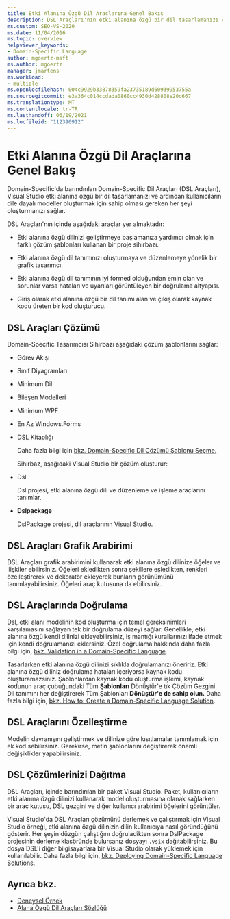 ```yaml
---
title: Etki Alanına Özgü Dil Araçlarına Genel Bakış
description: DSL Araçları'nın etki alanına özgü bir dil tasarlamanızı ve ardından kullanıcıların dile dayalı modeller oluşturmak için sahip olması gereken her şeyi oluşturmanızı nasıl sağlar?
ms.custom: SEO-VS-2020
ms.date: 11/04/2016
ms.topic: overview
helpviewer_keywords:
- Domain-Specific Language
author: mgoertz-msft
ms.author: mgoertz
manager: jmartens
ms.workload:
- multiple
ms.openlocfilehash: 004c9929b33878359fa23735189d60939953755a
ms.sourcegitcommit: e3a364c014ccdada0860cc4930d428808e20d667
ms.translationtype: MT
ms.contentlocale: tr-TR
ms.lasthandoff: 06/19/2021
ms.locfileid: "112390912"
---
```

# <a name="overview-of-domain-specific-language-tools"></a>Etki Alanına Özgü Dil Araçlarına Genel Bakış
Domain-Specific'da barındırılan Domain-Specific Dil Araçları (DSL Araçları), Visual Studio etki alanına özgü bir dil tasarlamanızı ve ardından kullanıcıların dile dayalı modeller oluşturmak için sahip olması gereken her şeyi oluşturmanızı sağlar.

 DSL Araçları'nın içinde aşağıdaki araçlar yer almaktadır:

- Etki alanına özgü dilinizi geliştirmeye başlamanıza yardımcı olmak için farklı çözüm şablonları kullanan bir proje sihirbazı.

- Etki alanına özgü dil tanımınızı oluşturmaya ve düzenlemeye yönelik bir grafik tasarımcı.

- Etki alanına özgü dil tanımının iyi formed olduğundan emin olan ve sorunlar varsa hataları ve uyarıları görüntüleyen bir doğrulama altyapısı.

- Giriş olarak etki alanına özgü bir dil tanımı alan ve çıkış olarak kaynak kodu üreten bir kod oluşturucu.

## <a name="the-dsl-tools-solution"></a>DSL Araçları Çözümü
 Domain-Specific Tasarımcısı Sihirbazı aşağıdaki çözüm şablonlarını sağlar:

- Görev Akışı

- Sınıf Diyagramları

- Minimum Dil

- Bileşen Modelleri

- Minimum WPF

- En Az Windows.Forms

- DSL Kitaplığı

  Daha fazla bilgi için [bkz. Domain-Specific Dil Çözümü Şablonu Seçme.](../modeling/choosing-a-domain-specific-language-solution-template.md)

  Sihirbaz, aşağıdaki Visual Studio bir çözüm oluşturur:

- Dsl

   Dsl projesi, etki alanına özgü dili ve düzenleme ve işleme araçlarını tanımlar.

- **Dslpackage**

   DslPackage projesi, dil araçlarının Visual Studio.

## <a name="the-dsl-tools-graphical-interface"></a>DSL Araçları Grafik Arabirimi
 DSL Araçları grafik arabirimini kullanarak etki alanına özgü dilinize öğeler ve ilişkiler ebilirsiniz. Öğeleri ekledikten sonra şekillere eşledikten, renkleri özelleştirerek ve dekoratör ekleyerek bunların görünümünü tanımlayabilirsiniz. Öğeleri araç kutusuna da ebilirsiniz.

## <a name="validation-in-dsl-tools"></a>DSL Araçlarında Doğrulama
 Dsl, etki alanı modelinin kod oluşturma için temel gereksinimleri karşılamasını sağlayan tek bir doğrulama düzeyi sağlar. Genellikle, etki alanına özgü kendi dilinizi ekleyebilirsiniz, iş mantığı kurallarınızı ifade etmek için kendi doğrulamanızı eklersiniz. Özel doğrulama hakkında daha fazla bilgi için, [bkz. Validation in a Domain-Specific Language](../modeling/validation-in-a-domain-specific-language.md).

 Tasarlarken etki alanına özgü dilinizi sıklıkla doğrulamanızı öneririz. Etki alanına özgü diliniz doğrulama hataları içeriyorsa kaynak kodu oluşturamazsiniz. Şablonlardan kaynak kodu oluşturma işlemi, kaynak kodunun araç çubuğundaki Tüm **Şablonları** Dönüştür'e tık Çözüm Gezgini. Dil tanımını her değiştirerek Tüm Şablonları **Dönüştür'e de sahip olun.** Daha fazla bilgi için, [bkz. How to: Create a Domain-Specific Language Solution](../modeling/how-to-create-a-domain-specific-language-solution.md).

## <a name="customization-of-dsl-tools"></a>DSL Araçlarını Özelleştirme
 Modelin davranışını geliştirmek ve dilinize göre kısıtlamalar tanımlamak için ek kod sebilirsiniz. Gerekirse, metin şablonlarını değiştirerek önemli değişiklikler yapabilirsiniz.

## <a name="distributing-your-dsl-solution"></a>DSL Çözümlerinizi Dağıtma
 DSL Araçları, içinde barındırılan bir paket Visual Studio. Paket, kullanıcıların etki alanına özgü dilinizi kullanarak model oluşturmasına olanak sağlarken bir araç kutusu, DSL gezgini ve diğer kullanıcı arabirimi öğelerini görüntüler.

 Visual Studio'da DSL Araçları çözümünü derlemek ve çalıştırmak için Visual Studio örneği, etki alanına özgü dilinizin dilin kullanıcıya nasıl göründüğünü gösterir. Her şeyin düzgün çalıştığını doğruladikten sonra DslPackage projesinin derleme klasöründe bulursanız dosyayı `.vsix` dağıtabilirsiniz. Bu dosya DSL'i diğer bilgisayarlara bir Visual Studio olarak yüklemek için kullanılabilir.  Daha fazla bilgi için, [bkz. Deploying Domain-Specific Language Solutions](msi-and-vsix-deployment-of-a-dsl.md).

## <a name="see-also"></a>Ayrıca bkz.

- [Deneysel Örnek](../extensibility/the-experimental-instance.md)
- [Alana Özgü Dil Araçları Sözlüğü](/previous-versions/bb126564(v=vs.100))